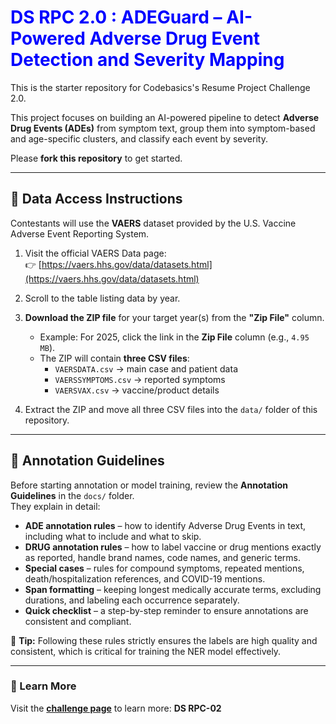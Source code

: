 <h1 style="color:blue;"><b>DS RPC 2.0 : ADEGuard – AI-Powered Adverse Drug Event Detection and Severity Mapping</b></h1>

This is the starter repository for Codebasics's Resume Project Challenge 2.0.  

This project focuses on building an AI-powered pipeline to detect **Adverse Drug Events (ADEs)** from symptom text, group them into symptom-based and age-specific clusters, and classify each event by severity.

Please **fork this repository** to get started.

---

## 📂 Data Access Instructions

Contestants will use the **VAERS** dataset provided by the U.S. Vaccine Adverse Event Reporting System.

1. Visit the official VAERS Data page:  
   👉 [https://vaers.hhs.gov/data/datasets.html](https://vaers.hhs.gov/data/datasets.html)

2. Scroll to the table listing data by year.

3. **Download the ZIP file** for your target year(s) from the **"Zip File"** column.  
   - Example: For 2025, click the link in the **Zip File** column (e.g., `4.95 MB`).
   - The ZIP will contain **three CSV files**:  
     - `VAERSDATA.csv` → main case and patient data  
     - `VAERSSYMPTOMS.csv` → reported symptoms  
     - `VAERSVAX.csv` → vaccine/product details

4. Extract the ZIP and move all three CSV files into the `data/` folder of this repository.

---

## 📝 Annotation Guidelines

Before starting annotation or model training, review the **Annotation Guidelines** in the `docs/` folder.  
They explain in detail:

- **ADE annotation rules** – how to identify Adverse Drug Events in text, including what to include and what to skip.
- **DRUG annotation rules** – how to label vaccine or drug mentions exactly as reported, handle brand names, code names, and generic terms.
- **Special cases** – rules for compound symptoms, repeated mentions, death/hospitalization references, and COVID-19 mentions.
- **Span formatting** – keeping longest medically accurate terms, excluding durations, and labeling each occurrence separately.
- **Quick checklist** – a step-by-step reminder to ensure annotations are consistent and compliant.

📌 **Tip:** Following these rules strictly ensures the labels are high quality and consistent, which is critical for training the NER model effectively.

---

### 📌 Learn More
Visit the **[challenge page](https://codebasics.io/)** to learn more: **DS RPC-02**
